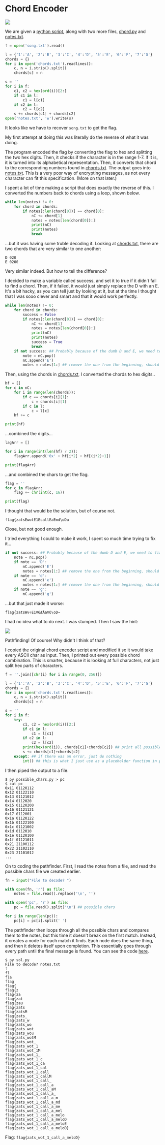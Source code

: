 # Chord Encoder

![](chall.png)

We are given a [python script](chord_encoder.py), along with two more files, [chord.py](chord.py) and [notes.txt](notes.txt).

```python
f = open('song.txt').read()

l = {'1':'A', '2':'B', '3':'C', '4':'D', '5':'E', '6':'F', '7':'G'}
chords = {}
for i in open('chords.txt').readlines():
	c, n = i.strip().split()
	chords[c] = n

s = ''
for i in f:
	c1, c2 = hex(ord(i))[2:]
	if c1 in l:
		c1 = l[c1]
	if c2 in l:
		c2 = l[c2]
	s += chords[c1] + chords[c2]
open('notes.txt', 'w').write(s)
```

It looks like we have to recover `song.txt` to get the flag.

My first attempt at doing this was literally do the reverse of what it was doing.

The program encoded the flag by converting the flag to hex and splitting the two hex digits. Then, it checks if the character is in the range 1-7. If it is, it is turned into its alphabetical representation. Then, it converts that chord to the corresponding numbers found in [chords.txt](chords.txt). The output goes into [notes.txt](notes.txt). This is a very poor way of encrypting messages, as not every character can fit this specification. (More on that later.)

I spent a lot of time making a script that does exactly the reverse of this. I converted the numbers back to chords using a loop, shown below.

```python
while len(notes) != 0:
	for chord in chords:
		if notes[:len(chord[0])] == chord[0]:
			nC += chord[1]
			notes = notes[len(chord[0]):]
			print(nC)
			print(notes)
			break
```

...but it was having some truble decoding it. Looking at [chords.txt](chords.txt), there are two chords that are very similar to one another:

```
D 020
E 0200
```

Very similar indeed. But how to tell the difference?

I decided to make a variable called success, and set it to true if it didn't fail to find a chord. Then, if it failed, it would just simply replace the D with an E. It's a bit hacky, as you can tell just by looking at it, but at the time I thought that I was sooo clever and smart and that it would work perfectly.

```python
while len(notes) != 0:
	for chord in chords:
		success = False
		if notes[:len(chord[0])] == chord[0]:
			nC += chord[1]
			notes = notes[len(chord[0]):]
			print(nC)
			print(notes)
			success = True
			break
	if not success: ## Probably because of the dumb D and E, we need to fix that, because they are similar
		note = nC.pop()
		nC.append('E')
		notes = notes[1:] ## remove the one from the beginning, should help
```

Then, using the chords in [chords.txt](chords.txt), I converted the chords to hex digits..

```python
hf = []
for c in nC:
	for i in range(len(chords)):
		if c == chords[i][1]:
			c = chords[i][1]
		if c in l:
			c = l[c]
	hf += c

print(hf)
```

...combined the digits...

```python
lagArr = []

for i in range(int(len(hf) / 2)):
	flagArr.append('0x' + hf[i*2] + hf[(i*2)+1])

print(flagArr)
```

...and combined the chars to get the flag.

```python
flag = ''
for c in flagArr:
	flag += chr(int(c, 16))

print(flag)
```

I thought that would be the solution, but of course not.

```
flag{zatsEwotE1EcallEaEmd\oDu
```

Close, but not good enough.

I tried everything I could to make it work, I spent so much time trying to fix it...

```python
if not success: ## Probably because of the dumb D and E, we need to fix that, because they are similar
	note = nC.pop()
	if note == 'D':
		nC.append('E')
		notes = notes[1:] ## remove the one from the beginning, should help
	if note == 'd':
		nC.append('e')
		notes = notes[1:] ## remove the one from the beginning, should help
	if note == 'g':
		nC.append('g')
```

...but that just made it worse:

```
flag{zatsWv÷E1V6ÆÅaVÖ\oD~
```

I had no idea what to do next. I was stumped. Then I saw the hint:

![](hint.png)

Pathfinding! Of course! Why didn't I think of that?

I copied the original [chord encoder script](chord_encoder.py) and modified it so it would take every ASCII char as input. Then, I printed out every possible chord combination. This is smarter, because it is looking at full characters, not just split hex parts of characters.

```python
f = ''.join([chr(i) for i in range(0, 256)])

l = {'1':'A', '2':'B', '3':'C', '4':'D', '5':'E', '6':'F', '7':'G'}
chords = {}
for i in open('chords.txt').readlines():
	c, n = i.strip().split()
	chords[c] = n

s = ''
for i in f:
	try:
		c1, c2 = hex(ord(i))[2:]
		if c1 in l:
			c1 = l[c1]
		if c2 in l:
			c2 = l[c2]
		print(hex(ord(i)), chords[c1]+chords[c2]) ## print all possible combinations
		s += chords[c1]+chords[c2]
	except: ## if there was an error, just do nothing
		int() ## this is what I just use as a placeholder function in python, nothing special here
```

I then piped the output to a file.

```
$ py possible_chars.py > pc
$ cat pc
0x11 01120112
0x12 01122110
0x13 01121012
0x14 0112020
0x15 01120200
0x16 01121121
0x17 0112001
0x1a 01120122
0x1b 01122100
0x1c 01121002
0x1d 0112010
0x1e 01120100
0x1f 01121011
0x21 21100112
0x22 21102110
0x23 21101012
...
```

On to coding the pathfinder. First, I read the notes from a file, and read the possible chars file we created earlier.

```python
fn = input("File to decode? ")

with open(fn, 'r') as file:
    notes = file.read().replace('\n', '')

with open('pc', 'r') as file:
    pc = file.read().split('\n') ## possible chars

for i in range(len(pc)):
    pc[i] = pc[i].split(' ')
```

The pathfinder then loops through all the possible chars and compares them to the notes, but this time it doesn't break on the first match. Instead, it creates a node for each match it finds. Each node does the same thing, and then it deletes itself upon completion. This essentially goes through every path until the final message is found. You can see the code [here](sol.py).

```
$ py sol.py
File to decode? notes.txt
f
fl
fla
flag
flag{
flag{z
flag{za
flag{zat
flag{zau
flag{zats
flag{zatsM
flag{zats_
flag{zats_w
flag{zats_wo
flag{zats_wot
flag{zats_wou
flag{zats_wotM
flag{zats_wot_
flag{zats_wot_1
flag{zats_wot_1M
flag{zats_wot_1_
flag{zats_wot_1_c
flag{zats_wot_1_ca
flag{zats_wot_1_cal
flag{zats_wot_1_call
flag{zats_wot_1_callM
flag{zats_wot_1_call_
flag{zats_wot_1_call_a
flag{zats_wot_1_call_aM
flag{zats_wot_1_call_a_
flag{zats_wot_1_call_a_m
flag{zats_wot_1_call_a_md
flag{zats_wot_1_call_a_me
flag{zats_wot_1_call_a_mel
flag{zats_wot_1_call_a_melo
flag{zats_wot_1_call_a_meloD
flag{zats_wot_1_call_a_meloE
flag{zats_wot_1_call_a_meloD}
```

Flag: `flag{zats_wot_1_call_a_meloD}`
